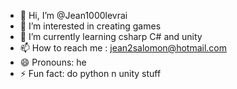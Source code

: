 - 👋 Hi, I’m @Jean1000levrai
- 👀 I’m interested in creating games
- 🌱 I’m currently learning csharp C# and unity
- 📫 How to reach me : jean2salomon@hotmail.com
- 😄 Pronouns: he
- ⚡ Fun fact: do python n unity stuff

<!---
Jean1000levrai/Jean1000levrai is a ✨ special ✨ repository because its `README.md` (this file) appears on your GitHub profile.
You can click the Preview link to take a look at your changes.
--->

